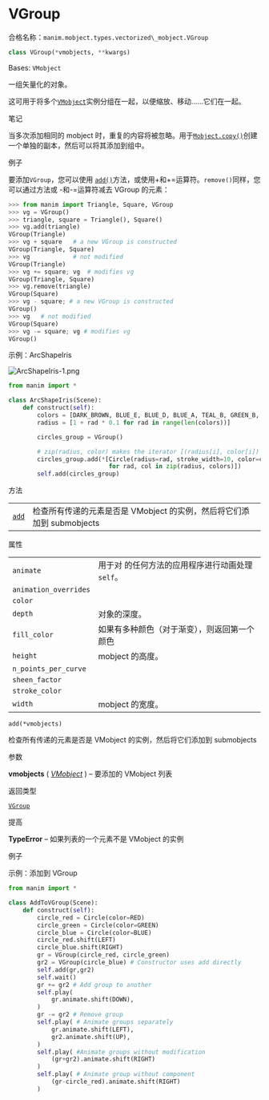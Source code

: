 # VGroup

合格名称：`manim.mobject.types.vectorized\_mobject.VGroup`


```py
class VGroup(*vmobjects, **kwargs)
```

Bases: `VMobject`

一组矢量化的对象。

这可用于将多个[`VMobject`]()实例分组在一起，以便缩放、移动……它们在一起。

笔记

当多次添加相同的 mobject 时，重复的内容将被忽略。用于[`Mobject.copy()`]()创建一个单独的副本，然后可以将其添加到组中。

例子

要添加`VGroup`，您可以使用 [`add()`]()方法，或使用+和+=运算符。`remove()`同样，您可以通过方法或 -和-=运算符减去 VGroup 的元素：

```py
>>> from manim import Triangle, Square, VGroup
>>> vg = VGroup()
>>> triangle, square = Triangle(), Square()
>>> vg.add(triangle)
VGroup(Triangle)
>>> vg + square   # a new VGroup is constructed
VGroup(Triangle, Square)
>>> vg            # not modified
VGroup(Triangle)
>>> vg += square; vg  # modifies vg
VGroup(Triangle, Square)
>>> vg.remove(triangle)
VGroup(Square)
>>> vg - square; # a new VGroup is constructed
VGroup()
>>> vg   # not modified
VGroup(Square)
>>> vg -= square; vg # modifies vg
VGroup()
```


示例：ArcShapeIris 

![ArcShapeIris-1.png](../../static/ArcShapeIris-1.png)

```py
from manim import *

class ArcShapeIris(Scene):
    def construct(self):
        colors = [DARK_BROWN, BLUE_E, BLUE_D, BLUE_A, TEAL_B, GREEN_B, YELLOW_E]
        radius = [1 + rad * 0.1 for rad in range(len(colors))]

        circles_group = VGroup()

        # zip(radius, color) makes the iterator [(radius[i], color[i]) for i in range(radius)]
        circles_group.add(*[Circle(radius=rad, stroke_width=10, color=col)
                            for rad, col in zip(radius, colors)])
        self.add(circles_group)
```


方法

|||
|-|-|
[`add`]()|检查所有传递的元素是否是 VMobject 的实例，然后将它们添加到 submobjects


属性

|||
|-|-|
`animate`|用于对 的任何方法的应用程序进行动画处理`self`。
`animation_overrides`|
`color`|
`depth`|对象的深度。
`fill_color`|如果有多种颜色（对于渐变），则返回第一个颜色
`height`|mobject 的高度。
`n_points_per_curve`|
`sheen_factor`|
`stroke_color`|
`width`|mobject 的宽度。



`add(*vmobjects)`

检查所有传递的元素是否是 VMobject 的实例，然后将它们添加到 submobjects

参数

**vmobjects** ( [_VMobject_]() ) – 要添加的 VMobject 列表

返回类型

[`VGroup`]()

提高

**TypeError** – 如果列表的一个元素不是 VMobject 的实例


例子

示例：添加到 VGroup 

```py
from manim import *

class AddToVGroup(Scene):
    def construct(self):
        circle_red = Circle(color=RED)
        circle_green = Circle(color=GREEN)
        circle_blue = Circle(color=BLUE)
        circle_red.shift(LEFT)
        circle_blue.shift(RIGHT)
        gr = VGroup(circle_red, circle_green)
        gr2 = VGroup(circle_blue) # Constructor uses add directly
        self.add(gr,gr2)
        self.wait()
        gr += gr2 # Add group to another
        self.play(
            gr.animate.shift(DOWN),
        )
        gr -= gr2 # Remove group
        self.play( # Animate groups separately
            gr.animate.shift(LEFT),
            gr2.animate.shift(UP),
        )
        self.play( #Animate groups without modification
            (gr+gr2).animate.shift(RIGHT)
        )
        self.play( # Animate group without component
            (gr-circle_red).animate.shift(RIGHT)
        )
```
